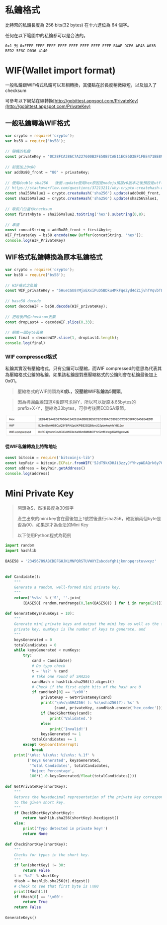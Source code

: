 # 私鑰格式

比特幣的私鑰長度為 256 bits\(32 bytes\) 在十六進位為 64 個字。

任何在以下範圍中的私鑰都可以是合法的。

```
0x1 到 0xFFFF FFFF FFFF FFFF FFFF FFFF FFFF FFFE BAAE DCE6 AF48 A03B BFD2 5E8C D036 4140
```

# WIF\(Wallet import format\)

一般私鑰跟WIF格式私鑰可以互相轉換，其優點在於長度稍微縮短，以及加入了checksum

可參考以下網站在線轉換[http://gobittest.appspot.com/PrivateKey](http://gobittest.appspot.com/PrivateKey)

## 一般私鑰轉為WIF格式

```js
var crypto = require('crypto');
var bs58 = require('bs58');

// 隨機的私鑰
const privateKey = "0C28FCA386C7A227600B2FE50B7CAE11EC86D3BF1FBE471BE89827E19D72AA1D";

// 前面加上0x80
var add0x80_front = "80" + privateKey;

// 使用double sha256   後面.update使用hex原因是nodejs預設v6版本之後預設是utf-8
// https://stackoverflow.com/questions/37213211/why-crypto-createhash-returns-different-output-in-new-version
const sha256Value1 = crypto.createHash('sha256').update(add0x80_front, 'hex').digest();
const sha256Value2 = crypto.createHash('sha256').update(sha256Value1, 'hex').digest();

// 取前八位當作checksum
const first4byte = sha256Value2.toString('hex').substring(0,8);

// 串接
const concatString = add0x80_front + first4byte;
WIF_PrivateKey = bs58.encode(new Buffer(concatString, 'hex'));
console.log(WIF_PrivateKey)
```

## WIF格式私鑰轉換為原本私鑰格式

```js
var crypto = require('crypto');
var bs58 = require('bs58');

// WIF格式之私鑰
const WIF_privateKey = "5HueCGU8rMjxEXxiPuD5BDku4MkFqeZyd4dZ1jvhTVqvbTLvyTJ";

// base58 decode
const decodeWIF = bs58.decode(WIF_privateKey);

// 把最後四位checksum丟棄
const dropLast4 = decodeWIF.slice(0,33);

// 把第一個byte丟棄
const final = decodeWIF.slice(1, dropLast4.length);
console.log(final)
```

### WIF­ compressed格式

私鑰其實沒有壓縮格式，只有公鑰可以壓縮，而WIF­ compressed的意思為代表其為壓縮格式公鑰的私鑰，如果該私鑰是對應壓縮格式的公鑰則會在私鑰最後加上0x01。

> 壓縮格式的WIF開頭為**K或L，沒壓縮WIF私鑰為5開頭。**

> 因為橢圓曲線知道X後即可求得Y，所以可以從原本65bytes的prefix+X+Y，壓縮為33bytes，可參考後面ECDSA章節。

![](/assets/896.png)

#### 從WIF私鑰轉為比特幣地址

```js
const bitcoin = require('bitcoinjs-lib')
const keyPair = bitcoin.ECPair.fromWIF('5JdT9kXDHJi3zzyJfYhvpWDAQrk6y7GPCkQiQfdxk5aV4jrq12A') // 輸入WIF格式私鑰
const address = keyPair.getAddress()
console.log(address)
```

# Mini Private Key

> 開頭為S，然後長度為30個字
>
> 產生出來的mini key會在最後加上`?`號然後進行sha256，確認前兩個byte是否為00，如果是才為合法的Mini Key
>
> 以下使用Python程式為範例

```python
import random
import hashlib

BASE58 = '23456789ABCDEFGHJKLMNPQRSTUVWXYZabcdefghijkmnopqrstuvwxyz'


def Candidate():
    """
    Generate a random, well-formed mini private key.
    """
    return('%s%s' % ('S', ''.join(
        [BASE58[ random.randrange(0,len(BASE58)) ] for i in range(29)])))

def GenerateKeys(numKeys = 10):
    """
    Generate mini private keys and output the mini key as well as the full
    private key. numKeys is The number of keys to generate, and 
    """
    keysGenerated = 0
    totalCandidates = 0
    while keysGenerated < numKeys:
        try:
            cand = Candidate()
            # Do typo check
            t = '%s?' % cand
            # Take one round of SHA256
            candHash = hashlib.sha256(t).digest()
            # Check if the first eight bits of the hash are 0
            if candHash[0] == '\x00':
                privateKey = GetPrivateKey(cand)
                print('\n%s\nSHA256( ): %s\nsha256(?): %s' %
                      (cand, privateKey, candHash.encode('hex_codec')))
                if CheckShortKey(cand):
                    print('Validated.')
                else:
                    print('Invalid!')
                keysGenerated += 1
            totalCandidates += 1
        except KeyboardInterrupt:
            break
    print('\n%s: %i\n%s: %i\n%s: %.1f' %
          ('Keys Generated', keysGenerated,
           'Total Candidates', totalCandidates,
           'Reject Percentage',
           100*(1.0-keysGenerated/float(totalCandidates))))

def GetPrivateKey(shortKey):
    """
    Returns the hexadecimal representation of the private key corresponding
    to the given short key.
    """
    if CheckShortKey(shortKey):
        return hashlib.sha256(shortKey).hexdigest()
    else:
        print('Typo detected in private key!')
        return None

def CheckShortKey(shortKey):
    """
    Checks for typos in the short key.
    """
    if len(shortKey) != 30:
        return False
    t = '%s?' % shortKey
    tHash = hashlib.sha256(t).digest()
    # Check to see that first byte is \x00
    print(tHash[1])
    if tHash[0] == '\x00':
        return True
    return False

GenerateKeys()
```



